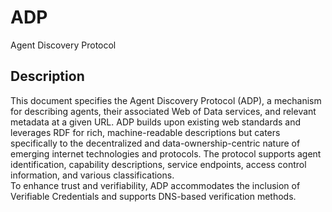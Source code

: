 # ADP
Agent Discovery Protocol

## Description

This document specifies the Agent Discovery Protocol (ADP), a mechanism for describing agents, their associated Web of Data services, and relevant metadata at a given URL. ADP builds upon existing web standards and leverages RDF for rich, machine-readable descriptions but caters specifically to the decentralized and data-ownership-centric nature of emerging internet technologies and protocols.  The protocol supports agent identification, capability descriptions, service endpoints, access control information, and various classifications.  
To enhance trust and verifiability, ADP accommodates the inclusion of Verifiable Credentials and supports DNS-based verification methods.
